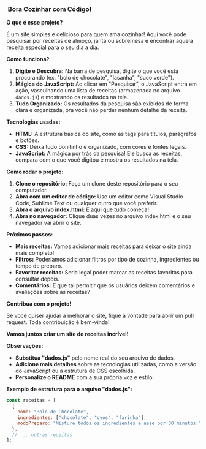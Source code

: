 ### ‍ Bora Cozinhar com Código! 

**O que é esse projeto?**

É um site simples e delicioso para quem ama cozinhar! Aqui você pode pesquisar por receitas de almoço, janta ou sobremesa e encontrar aquela receita especial para o seu dia a dia.

**Como funciona?**

1. **Digite e Descubra:** Na barra de pesquisa, digite o que você está procurando (ex: "bolo de chocolate", "lasanha", "suco verde").
2. **Mágica do JavaScript:** Ao clicar em "Pesquisar", o JavaScript entra em ação, vasculhando uma lista de receitas (armazenada no arquivo `dados.js`) e mostrando os resultados na tela.
3. **Tudo Organizado:** Os resultados da pesquisa são exibidos de forma clara e organizada, pra você não perder nenhum detalhe da receita.

**Tecnologias usadas:**

* **HTML:** A estrutura básica do site, como as tags para títulos, parágrafos e botões.
* **CSS:** Deixa tudo bonitinho e organizado, com cores e fontes legais.
* **JavaScript:** A mágica por trás da pesquisa! Ele busca as receitas, compara com o que você digitou e mostra os resultados na tela.

**Como rodar o projeto:**

1. **Clone o repositório:** Faça um clone deste repositório para o seu computador.
2. **Abra com um editor de código:** Use um editor como Visual Studio Code, Sublime Text ou qualquer outro que você preferir.
3. **Abra o arquivo index.html:** É aqui que tudo começa!
4. **Abra no navegador:** Clique duas vezes no arquivo index.html e o seu navegador vai abrir o site.

**Próximos passos:**

* **Mais receitas:** Vamos adicionar mais receitas para deixar o site ainda mais completo!
* **Filtros:** Poderíamos adicionar filtros por tipo de cozinha, ingredientes ou tempo de preparo.
* **Favoritar receitas:** Seria legal poder marcar as receitas favoritas para consultar depois.
* **Comentários:** E que tal permitir que os usuários deixem comentários e avaliações sobre as receitas?

**Contribua com o projeto!**

Se você quiser ajudar a melhorar o site, fique à vontade para abrir um pull request. Toda contribuição é bem-vinda!

**Vamos juntos criar um site de receitas incrível!** 

**Observações:**

* **Substitua "dados.js"** pelo nome real do seu arquivo de dados.
* **Adicione mais detalhes** sobre as tecnologias utilizadas, como a versão do JavaScript ou a estrutura de CSS escolhida.
* **Personalize o README** com a sua própria voz e estilo.

**Exemplo de estrutura para o arquivo "dados.js":**

```javascript
const receitas = [
  {
    nome: "Bolo de Chocolate",
    ingredientes: ["chocolate", "ovos", "farinha"],
    modoPreparo: "Misture todos os ingredientes e asse por 30 minutos."
  },
  // ... outras receitas
];
